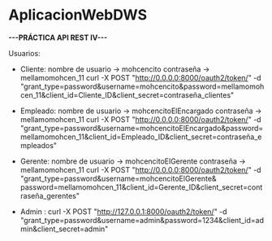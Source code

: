 # AplicacionWebDWS


**---PRÁCTICA API REST IV---**



Usuarios:
  - Cliente: nombre de usuario -> mohcencito    contraseña -> mellamomohcen_11
      curl -X POST "http://0.0.0.0:8000/oauth2/token/" -d "grant_type=password&username=mohcencito&password=mellamomohcen_11&client_id=Cliente_ID&client_secret=contraseña_clientes"

  - Empleado: nombre de usuario -> mohcencitoElEncargado    contraseña -> mellamomohcen_11
      curl -X POST "http://0.0.0.0:8000/oauth2/token/" -d "grant_type=password&username=mohcencitoElEncargado&password=mellamomohcen_11&client_id=Empleado_ID&client_secret=contraseña_empleados"

  - Gerente: nombre de usuario -> mohcencitoElGerente    contraseña -> mellamomohcen_11 
      curl -X POST "http://0.0.0.0:8000/oauth2/token/" -d "grant_type=password&username=mohcencitoElGerente&
      password=mellamomohcen_11&client_id=Gerente_ID&client_secret=contraseña_gerentes"

  - Admin :  curl -X POST "http://127.0.0.1:8000/oauth2/token/" -d "grant_type=password&username=admin&password=1234&client_id=admin&client_secret=admin"
